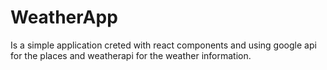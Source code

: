 # WeatherApp 
Is a simple application creted with react components and using google api for the places
and weatherapi for the weather information.
